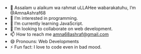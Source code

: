 - 👋 Assalam u alaikum wa rahmat uLLAHee wabarakatuhu, I’m @AmnaAshraf68
- 👀 I’m interested in programming.
- 🌱 I’m currently learning JavaScript.
- 💞️ I’m looking to collaborate on web development.
- 📫 How to reach me amna68ashraf@gmail.com
- 😄 Pronouns: Web Developments
- ⚡ Fun fact: I love to code even in bad mood. 

<!---
AmnaAshraf68/AmnaAshraf68 is a ✨ special ✨ repository because its `README.md` (this file) appears on your GitHub profile.
You can click the Preview link to take a look at your changes.
--->
